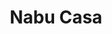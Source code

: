 ---
codehost: https://github.com/nabucasa
facebook: https://facebook.com/NabuCasa
logohandle: nabucasa
sort: nabucasa
title: Nabu Casa
twitter: https://x.com/nabucasa
website: https://www.nabucasa.com/
---